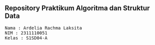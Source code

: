 ## Repository Praktikum Algoritma dan Struktur Data

<pre>
Nama : Ardelia Rachma Laksita
NIM : 2311110051
Kelas : S1SD04-A
</pre>
